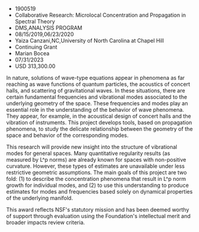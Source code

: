 
* 1900519
* Collaborative Research: Microlocal Concentration and Propagation in Spectral Theory
* DMS,ANALYSIS PROGRAM
* 08/15/2019,06/23/2020
* Yaiza Canzani,NC,University of North Carolina at Chapel Hill
* Continuing Grant
* Marian Bocea
* 07/31/2023
* USD 313,300.00

In nature, solutions of wave-type equations appear in phenomena as far reaching
as wave functions of quantum particles, the acoustics of concert halls, and
scattering of gravitational waves. In these situations, there are certain
fundamental frequencies and vibrational modes associated to the underlying
geometry of the space. These frequencies and modes play an essential role in the
understanding of the behavior of wave phenomena. They appear, for example, in
the acoustical design of concert halls and the vibration of instruments. This
project develops tools, based on propagation phenomena, to study the delicate
relationship between the geometry of the space and behavior of the corresponding
modes.

This research will provide new insight into the structure of vibrational modes
for general spaces. Many quantitative regularity results (as measured by L^p
norms) are already known for spaces with non-positive curvature. However, these
types of estimates are unavailable under less restrictive geometric assumptions.
The main goals of this project are two fold: (1) to describe the concentration
phenomena that result in L^p norm growth for individual modes, and (2) to use
this understanding to produce estimates for modes and frequencies based solely
on dynamical properties of the underlying manifold.

This award reflects NSF's statutory mission and has been deemed worthy of
support through evaluation using the Foundation's intellectual merit and broader
impacts review criteria.
